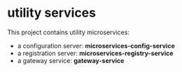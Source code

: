 # utility services
This project contains utility microservices:
- a configuration server: **microservices-config-service**
- a registration server: **microservices-registry-service**
- a gateway service: **gateway-service**